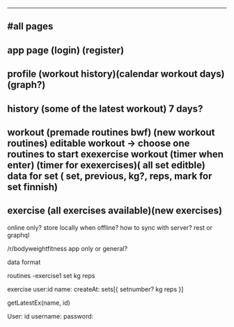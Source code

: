 
---
#all pages
-
app page (login) (register) 
-
profile (workout history)(calendar workout days)(graph?)
-
history (some of the latest workout) 7 days?
-
workout (premade routines bwf) (new workout routines) editable
workout -> choose one routines to start exexercise 
workout (timer when enter) (timer for exexercises)( all set editble)
data for set ( set, previous, kg?, reps, mark for set finnish) 
-
exercise (all exercises available)(new exercises)
-

online only? 
store locally when offline?
how to sync with server?
rest or graphql

/r/bodyweightfitness app only or general?

data format 

routines 
-exercise1
set kg reps 

exercise 
user:id
name:
createAt:
sets[{
setnumber? 
kg 
reps
}]

getLatestEx(name, id) 

User: id
username:
password:



